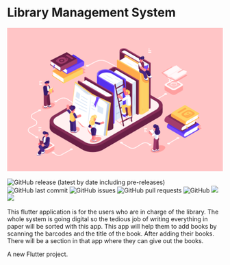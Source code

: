 
# Library Management System

![Banner](https://github.com/Sayak11/Libaray-Management-System-Flutter/blob/master/online_library%402x.png)


![GitHub release (latest by date including pre-releases)](https://img.shields.io/github/v/release/Sayak11/Libaray-Management-System-Flutter?include_prereleases)
![GitHub last commit](https://img.shields.io/github/last-commit/Sayak11/Libaray-Management-System-Flutter)
![GitHub issues](https://img.shields.io/github/issues-raw/Sayak11/Libaray-Management-System-Flutter)
![GitHub pull requests](https://img.shields.io/github/issues-pr/Sayak11/Libaray-Management-System-Flutter)
![GitHub](https://img.shields.io/github/license/Sayak11/Libaray-Management-System-Flutter)
   <a href="https://bintray.com/nisrulz/maven/com.github.nisrulz%3Aeasydeviceinfo/_latestVersion">
        <img src="https://api.bintray.com/packages/nisrulz/maven/com.github.nisrulz%3Aeasydeviceinfo/images/download.svg"/>
    </a>
    <!-- API -->
    <a href="https://android-arsenal.com/api?level=28">
        <img src="https://img.shields.io/badge/API-28%2B-orange.svg?style=flat"/>
    </a>





This flutter application is for the users who are in charge of the library. The whole system is
going digital so the tedious job of writing everything in paper will be sorted with this app. This
app will help them to add books by scanning the barcodes and the title of the book. After
adding their books. There will be a section in that app where they can give out the books.

A new Flutter project.

